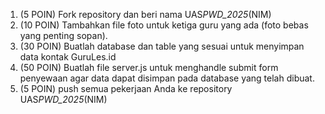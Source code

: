 1. (5 POIN) Fork repository dan beri nama UAS*PWD_2025*(NIM)
2. (10 POIN) Tambahkan file foto untuk ketiga guru yang ada (foto bebas yang penting sopan).
3. (30 POIN) Buatlah database dan table yang sesuai untuk menyimpan data kontak GuruLes.id
4. (50 POIN) Buatlah file server.js untuk menghandle submit form penyewaan agar data dapat disimpan pada database yang telah dibuat.
5. (5 POIN) push semua pekerjaan Anda ke repository UAS*PWD_2025*(NIM)
